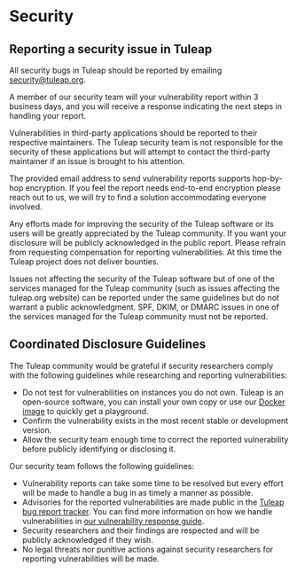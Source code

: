 # Security

## Reporting a security issue in Tuleap

All security bugs in Tuleap should be reported by emailing security@tuleap.org.

A member of our security team will your vulnerability report within 3 business days, and you will receive a response
indicating the next steps in handling your report.

Vulnerabilities in third-party applications should be reported to their respective maintainers. The Tuleap security team
is not responsible for the security of these applications but will attempt to contact the third-party maintainer if an
issue is brought to his attention.

The provided email address to send vulnerability reports supports hop-by-hop encryption. If you feel the report
needs end-to-end encryption please reach out to us, we will try to find a solution accommodating everyone involved.

Any efforts made for improving the security of the Tuleap software or its users will be greatly appreciated by the
Tuleap community. If you want your disclosure will be publicly acknowledged in the public report. Please refrain from
requesting compensation for reporting vulnerabilities. At this time the Tuleap project does not deliver bounties.

Issues not affecting the security of the Tuleap software but of one of the services managed for the Tuleap community
(such as issues affecting the tuleap.org website) can be reported under the same guidelines but do not warrant a public
acknowledgment. SPF, DKIM, or DMARC issues in one of the services managed for the Tuleap community must not be reported.

## Coordinated Disclosure Guidelines

The Tuleap community would be grateful if security researchers comply with the following guidelines while researching
and reporting vulnerabilities:
 * Do not test for vulnerabilities on instances you do not own. Tuleap is an open-source software, you can install your
 own copy or use our [Docker image](https://hub.docker.com/r/tuleap/tuleap-community-edition) to quickly get a playground.
 * Confirm the vulnerability exists in the most recent stable or development version.
 * Allow the security team enough time to correct the reported vulnerability before publicly identifying or disclosing
it.

Our security team follows the following guidelines:
 * Vulnerability reports can take some time to be resolved but every effort will be made to handle a bug in as timely a
manner as possible.
 * Advisories for the reported vulnerabilities are made public in the
   [Tuleap bug report tracker](https://tuleap.net/plugins/tracker/?tracker=140). You can find more information on how we
   handle vulnerabilities in [our vulnerability response guide](./doc/vulnerability-management/vulnerability-response.md).
 * Security researchers and their findings are respected and will be publicly acknowledged if they wish.
 * No legal threats nor punitive actions against security researchers for reporting vulnerabilities will be made.
